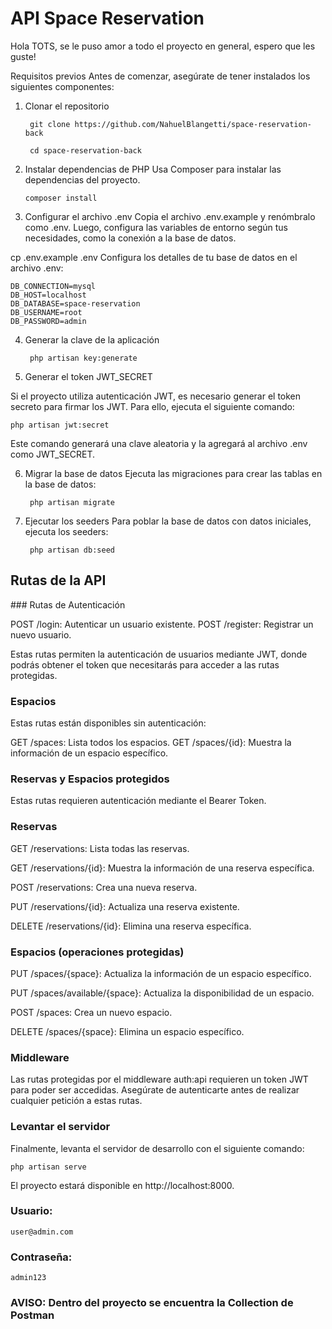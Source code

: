 # API Space Reservation
Hola TOTS, se le puso amor a todo el proyecto en general, espero que les guste! 


Requisitos previos
Antes de comenzar, asegúrate de tener instalados los siguientes componentes:


1. Clonar el repositorio

        git clone https://github.com/NahuelBlangetti/space-reservation-back

        cd space-reservation-back

2. Instalar dependencias de PHP
Usa Composer para instalar las dependencias del proyecto.

       composer install


4. Configurar el archivo .env
Copia el archivo .env.example y renómbralo como .env. Luego, configura las variables de entorno según tus necesidades, como la conexión a la base de datos.

cp .env.example .env
Configura los detalles de tu base de datos en el archivo .env:

    DB_CONNECTION=mysql
    DB_HOST=localhost
    DB_DATABASE=space-reservation
    DB_USERNAME=root    
    DB_PASSWORD=admin


4. Generar la clave de la aplicación

        php artisan key:generate

6. Generar el token JWT_SECRET
   
Si el proyecto utiliza autenticación JWT, es necesario generar el token secreto para firmar los JWT. Para ello, ejecuta el siguiente comando:

    php artisan jwt:secret
Este comando generará una clave aleatoria y la agregará al archivo .env como JWT_SECRET.

6. Migrar la base de datos
Ejecuta las migraciones para crear las tablas en la base de datos:

        php artisan migrate

7. Ejecutar los seeders
Para poblar la base de datos con datos iniciales, ejecuta los seeders:

        php artisan db:seed


<h2> Rutas de la API </h2>
### Rutas de Autenticación

POST /login: Autenticar un usuario existente.
POST /register: Registrar un nuevo usuario.

Estas rutas permiten la autenticación de usuarios mediante JWT, donde podrás obtener el token que necesitarás para acceder a las rutas protegidas.

### Espacios
Estas rutas están disponibles sin autenticación:

GET /spaces: Lista todos los espacios.
GET /spaces/{id}: Muestra la información de un espacio específico.

### Reservas y Espacios protegidos

Estas rutas requieren autenticación mediante el Bearer Token.

### Reservas
GET /reservations: Lista todas las reservas.

GET /reservations/{id}: Muestra la información de una reserva específica.

POST /reservations: Crea una nueva reserva.

PUT /reservations/{id}: Actualiza una reserva existente.

DELETE /reservations/{id}: Elimina una reserva específica.

### Espacios (operaciones protegidas)

PUT /spaces/{space}: Actualiza la información de un espacio específico.

PUT /spaces/available/{space}: Actualiza la disponibilidad de un espacio.

POST /spaces: Crea un nuevo espacio.

DELETE /spaces/{space}: Elimina un espacio específico.


### Middleware
Las rutas protegidas por el middleware auth:api requieren un token JWT para poder ser accedidas. Asegúrate de autenticarte antes de realizar cualquier petición a estas rutas.

### Levantar el servidor
Finalmente, levanta el servidor de desarrollo con el siguiente comando:

    php artisan serve

El proyecto estará disponible en http://localhost:8000.

### Usuario: 
    user@admin.com
### Contraseña: 
    admin123

### AVISO: Dentro del proyecto se encuentra la Collection de Postman
